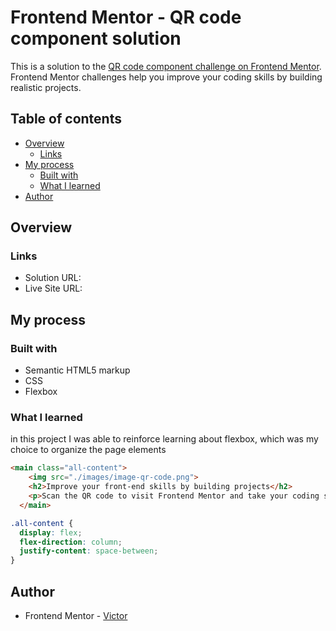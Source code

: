 # Frontend Mentor - QR code component solution

This is a solution to the [QR code component challenge on Frontend Mentor](https://www.frontendmentor.io/challenges/qr-code-component-iux_sIO_H). Frontend Mentor challenges help you improve your coding skills by building realistic projects. 

## Table of contents

- [Overview](#overview)
  - [Links](#links)
- [My process](#my-process)
  - [Built with](#built-with)
  - [What I learned](#what-i-learned)
- [Author](#author)

## Overview

### Links

- Solution URL: 
- Live Site URL: 

## My process

### Built with

- Semantic HTML5 markup
- CSS
- Flexbox

### What I learned

in this project I was able to reinforce learning about flexbox, which was my choice to organize the page elements

```html
<main class="all-content">
    <img src="./images/image-qr-code.png">
    <h2>Improve your front-end skills by building projects</h2>
    <p>Scan the QR code to visit Frontend Mentor and take your coding skills to the next level</p>
  </main>
```
```css
.all-content {
  display: flex;
  flex-direction: column;
  justify-content: space-between;
}
```

## Author

- Frontend Mentor - [Victor](https://www.frontendmentor.io/profile/Geemullo)
